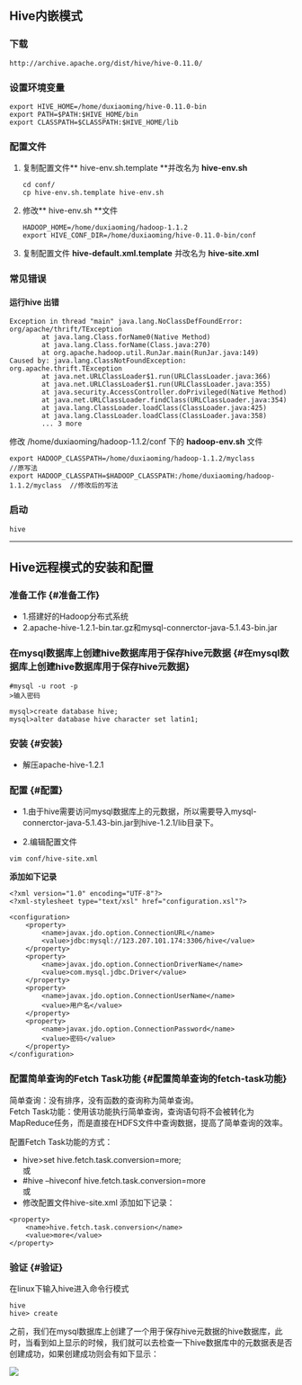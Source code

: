 ## Hive内嵌模式

### 下载

```
http://archive.apache.org/dist/hive/hive-0.11.0/
```

### 设置环境变量

```
export HIVE_HOME=/home/duxiaoming/hive-0.11.0-bin
export PATH=$PATH:$HIVE_HOME/bin
export CLASSPATH=$CLASSPATH:$HIVE_HOME/lib
```

### 配置文件

1. 复制配置文件** hive-env.sh.template **并改名为 **hive-env.sh**
   ```
   cd conf/
   cp hive-env.sh.template hive-env.sh
   ```
2. 修改** hive-env.sh **文件
   ```
   HADOOP_HOME=/home/duxiaoming/hadoop-1.1.2
   export HIVE_CONF_DIR=/home/duxiaoming/hive-0.11.0-bin/conf
   ```
3. 复制配置文件 **hive-default.xml.template** 并改名为 **hive-site.xml**

### 常见错误

#### 运行hive 出错

```
Exception in thread "main" java.lang.NoClassDefFoundError: org/apache/thrift/TException
        at java.lang.Class.forName0(Native Method)
        at java.lang.Class.forName(Class.java:270)
        at org.apache.hadoop.util.RunJar.main(RunJar.java:149)
Caused by: java.lang.ClassNotFoundException: org.apache.thrift.TException
        at java.net.URLClassLoader$1.run(URLClassLoader.java:366)
        at java.net.URLClassLoader$1.run(URLClassLoader.java:355)
        at java.security.AccessController.doPrivileged(Native Method)
        at java.net.URLClassLoader.findClass(URLClassLoader.java:354)
        at java.lang.ClassLoader.loadClass(ClassLoader.java:425)
        at java.lang.ClassLoader.loadClass(ClassLoader.java:358)
        ... 3 more
```

修改 /home/duxiaoming/hadoop-1.1.2/conf 下的 **hadoop-env.sh** 文件

```
export HADOOP_CLASSPATH=/home/duxiaoming/hadoop-1.1.2/myclass         //原写法
export HADOOP_CLASSPATH=$HADOOP_CLASSPATH:/home/duxiaoming/hadoop-1.1.2/myclass  //修改后的写法
```

### 启动

```
hive
```

---

## Hive远程模式的安装和配置

### 准备工作 {#准备工作}

* 1.搭建好的Hadoop分布式系统
* 2.apache-hive-1.2.1-bin.tar.gz和mysql-connerctor-java-5.1.43-bin.jar

### 在mysql数据库上创建hive数据库用于保存hive元数据 {#在mysql数据库上创建hive数据库用于保存hive元数据}

```
#mysql -u root -p
>输入密码

mysql>create database hive;
mysql>alter database hive character set latin1;
```

### 安装 {#安装}

* 解压apache-hive-1.2.1

### 配置 {#配置}

* 1.由于hive需要访问mysql数据库上的元数据，所以需要导入mysql-connerctor-java-5.1.43-bin.jar到hive-1.2.1/lib目录下。

* 2.编辑配置文件

```
vim conf/hive-site.xml
```

**添加如下记录**

```
<?xml version="1.0" encoding="UTF-8"?>
<?xml-stylesheet type="text/xsl" href="configuration.xsl"?>

<configuration>
    <property>
        <name>javax.jdo.option.ConnectionURL</name>
        <value>jdbc:mysql://123.207.101.174:3306/hive</value>
    </property>
    <property>
        <name>javax.jdo.option.ConnectionDriverName</name>
        <value>com.mysql.jdbc.Driver</value>
    </property>
    <property>
        <name>javax.jdo.option.ConnectionUserName</name>
        <value>用户名</value>
    </property>
    <property>
        <name>javax.jdo.option.ConnectionPassword</name>
        <value>密码</value>
    </property>
</configuration>
```

### 配置简单查询的Fetch Task功能 {#配置简单查询的fetch-task功能}

简单查询：没有排序，没有函数的查询称为简单查询。  
Fetch Task功能：使用该功能执行简单查询，查询语句将不会被转化为MapReduce任务，而是直接在HDFS文件中查询数据，提高了简单查询的效率。

配置Fetch Task功能的方式：  
- hive&gt;set hive.fetch.task.conversion=more;  
或  
- \#hive –hiveconf hive.fetch.task.conversion=more  
或  
- 修改配置文件hive-site.xml 添加如下记录：

```
<property>
    <name>hive.fetch.task.conversion</name>
    <value>more</value>
</property>
```

### 验证 {#验证}

在linux下输入hive进入命令行模式

```
hive
hive> create
```

之前，我们在mysql数据库上创建了一个用于保存hive元数据的hive数据库，此时，当看到如上显示的时候，我们就可以去检查一下hive数据库中的元数据表是否创建成功，如果创建成功则会有如下显示：

![](/assets/importhive1.png)

